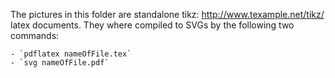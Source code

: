 The pictures in this folder are standalone tikz: http://www.texample.net/tikz/ latex documents.
They where compiled to SVGs by the following two commands:

	- `pdflatex nameOfFile.tex`
	- `svg nameOfFile.pdf` 